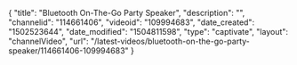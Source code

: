 {
    "title": "Bluetooth On-The-Go Party Speaker",
    "description": "",
    "channelid": "114661406",
    "videoid": "109994683",
    "date_created": "1502523644",
    "date_modified": "1504811598",
    "type": "captivate",
    "layout": "channelVideo",
    "url": "\/latest-videos\/bluetooth-on-the-go-party-speaker\/114661406-109994683"
}